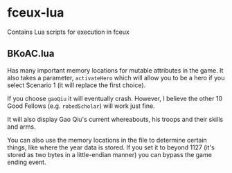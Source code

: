 # fceux-lua
Contains Lua scripts for execution in fceux

## BKoAC.lua
Has many important memory locations for mutable attributes in the game.  It also takes a parameter, `activateHero` which will allow you to be a hero if you select Scenario 1 (it will replace the first choice).

If you choose `gaoQiu` it will eventually crash.  However, I believe the other 10 Good Fellows (e.g. `robedScholar`) will work just fine.

It will also display Gao Qiu's current whereabouts, his troops and their skills and arms.

You can also use the memory locations in the file to determine certain things, like where the year data is stored.  If you set it to beyond 1127 (it's stored as two bytes in a little-endian manner) you can bypass the game ending event.